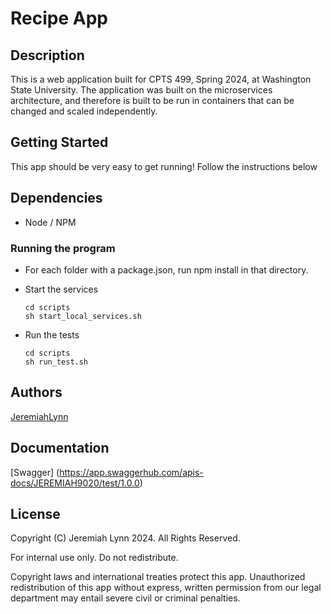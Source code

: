 # Recipe App

## Description

This is a web application built for CPTS 499, Spring 2024, at Washington State University. The application was built on the microservices architecture, and therefore is built to be run in containers that can be changed and scaled independently.

## Getting Started

This app should be very easy to get running! Follow the instructions below

## Dependencies

* Node / NPM

### Running the program

* For each folder with a package.json, run npm install in that directory.

* Start the services
    ```
    cd scripts
    sh start_local_services.sh
    ```

* Run the tests
    ```
    cd scripts
    sh run_test.sh
    ```

## Authors

[JeremiahLynn](https://github.com/jeremiah9020)

## Documentation

[Swagger] (https://app.swaggerhub.com/apis-docs/JEREMIAH9020/test/1.0.0)

## License

Copyright (C) Jeremiah Lynn 2024. All Rights Reserved.

For internal use only. Do not redistribute.

Copyright laws and international treaties protect this app. Unauthorized redistribution of this app without express, written permission from our legal department may entail severe civil or criminal penalties.